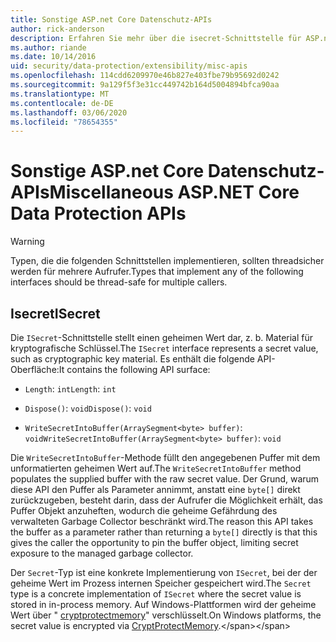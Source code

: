 ```yaml
---
title: Sonstige ASP.net Core Datenschutz-APIs
author: rick-anderson
description: Erfahren Sie mehr über die isecret-Schnittstelle für ASP.net Core Datenschutz.
ms.author: riande
ms.date: 10/14/2016
uid: security/data-protection/extensibility/misc-apis
ms.openlocfilehash: 114cdd6209970e46b827e403fbe79b95692d0242
ms.sourcegitcommit: 9a129f5f3e31cc449742b164d5004894bfca90aa
ms.translationtype: MT
ms.contentlocale: de-DE
ms.lasthandoff: 03/06/2020
ms.locfileid: "78654355"
---
```

# <a name="miscellaneous-aspnet-core-data-protection-apis"></a><span data-ttu-id="a4f83-103">Sonstige ASP.net Core Datenschutz-APIs</span><span class="sxs-lookup"><span data-stu-id="a4f83-103">Miscellaneous ASP.NET Core Data Protection APIs</span></span>

<a name="data-protection-extensibility-mics-apis"></a>

>[!WARNING]
> <span data-ttu-id="a4f83-104">Typen, die die folgenden Schnittstellen implementieren, sollten threadsicher werden für mehrere Aufrufer.</span><span class="sxs-lookup"><span data-stu-id="a4f83-104">Types that implement any of the following interfaces should be thread-safe for multiple callers.</span></span>

## <a name="isecret"></a><span data-ttu-id="a4f83-105">Isecret</span><span class="sxs-lookup"><span data-stu-id="a4f83-105">ISecret</span></span>

<span data-ttu-id="a4f83-106">Die `ISecret`-Schnittstelle stellt einen geheimen Wert dar, z. b. Material für kryptografische Schlüssel.</span><span class="sxs-lookup"><span data-stu-id="a4f83-106">The `ISecret` interface represents a secret value, such as cryptographic key material.</span></span> <span data-ttu-id="a4f83-107">Es enthält die folgende API-Oberfläche:</span><span class="sxs-lookup"><span data-stu-id="a4f83-107">It contains the following API surface:</span></span>

* <span data-ttu-id="a4f83-108">`Length`: `int`</span><span class="sxs-lookup"><span data-stu-id="a4f83-108">`Length`: `int`</span></span>

* <span data-ttu-id="a4f83-109">`Dispose()`: `void`</span><span class="sxs-lookup"><span data-stu-id="a4f83-109">`Dispose()`: `void`</span></span>

* <span data-ttu-id="a4f83-110">`WriteSecretIntoBuffer(ArraySegment<byte> buffer)`: `void`</span><span class="sxs-lookup"><span data-stu-id="a4f83-110">`WriteSecretIntoBuffer(ArraySegment<byte> buffer)`: `void`</span></span>

<span data-ttu-id="a4f83-111">Die `WriteSecretIntoBuffer`-Methode füllt den angegebenen Puffer mit dem unformatierten geheimen Wert auf.</span><span class="sxs-lookup"><span data-stu-id="a4f83-111">The `WriteSecretIntoBuffer` method populates the supplied buffer with the raw secret value.</span></span> <span data-ttu-id="a4f83-112">Der Grund, warum diese API den Puffer als Parameter annimmt, anstatt eine `byte[]` direkt zurückzugeben, besteht darin, dass der Aufrufer die Möglichkeit erhält, das Puffer Objekt anzuheften, wodurch die geheime Gefährdung des verwalteten Garbage Collector beschränkt wird.</span><span class="sxs-lookup"><span data-stu-id="a4f83-112">The reason this API takes the buffer as a parameter rather than returning a `byte[]` directly is that this gives the caller the opportunity to pin the buffer object, limiting secret exposure to the managed garbage collector.</span></span>

<span data-ttu-id="a4f83-113">Der `Secret`-Typ ist eine konkrete Implementierung von `ISecret`, bei der der geheime Wert im Prozess internen Speicher gespeichert wird.</span><span class="sxs-lookup"><span data-stu-id="a4f83-113">The `Secret` type is a concrete implementation of `ISecret` where the secret value is stored in in-process memory.</span></span> <span data-ttu-id="a4f83-114">Auf Windows-Plattformen wird der geheime Wert über " [cryptprotectmemory](https://msdn.microsoft.com/library/windows/desktop/aa380262(v=vs.85).aspx)" verschlüsselt.</span><span class="sxs-lookup"><span data-stu-id="a4f83-114">On Windows platforms, the secret value is encrypted via [CryptProtectMemory](https://msdn.microsoft.com/library/windows/desktop/aa380262(v=vs.85).aspx).</span></span>
